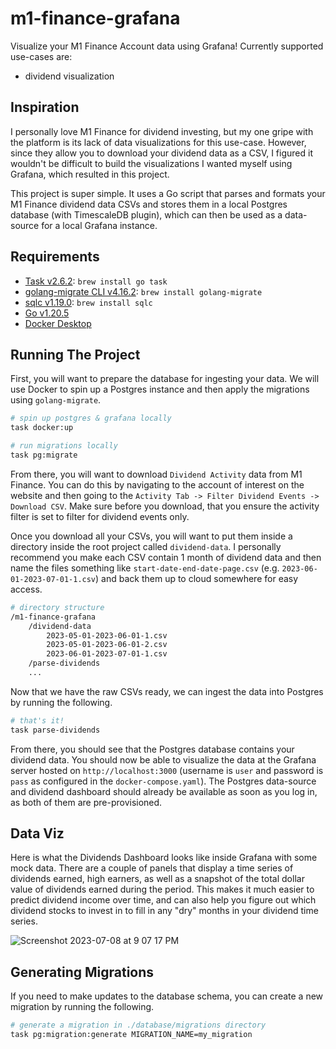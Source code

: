 # m1-finance-grafana

Visualize your M1 Finance Account data using Grafana! Currently supported use-cases are:

- dividend visualization

## Inspiration

I personally love M1 Finance for dividend investing, but my one gripe with the platform is its lack of data visualizations for this use-case. However, since they allow you to download your dividend data as a CSV, I figured it wouldn't be difficult to build the visualizations I wanted myself using Grafana, which resulted in this project.

This project is super simple. It uses a Go script that parses and formats your M1 Finance dividend data CSVs and stores them in a local Postgres database (with TimescaleDB plugin), which can then be used as a data-source for a local Grafana instance.

## Requirements

- [Task v2.6.2](https://taskfile.dev/usage/): `brew install go task`
- [golang-migrate CLI v4.16.2](https://github.com/golang-migrate/migrate): `brew install golang-migrate`
- [sqlc v1.19.0](https://docs.sqlc.dev/en/stable/overview/install.html): `brew install sqlc`
- [Go v1.20.5](https://go.dev/doc/install)
- [Docker Desktop](https://www.docker.com/products/docker-desktop/)

## Running The Project

First, you will want to prepare the database for ingesting your data. We will use Docker to spin up a Postgres instance and then apply the migrations using `golang-migrate`.

```bash
# spin up postgres & grafana locally
task docker:up

# run migrations locally
task pg:migrate
```

From there, you will want to download `Dividend Activity` data from M1 Finance. You can do this by navigating to the account of interest on the website and then going to the `Activity Tab -> Filter Dividend Events -> Download CSV`. Make sure before you download, that you ensure the activity filter is set to filter for dividend events only.

Once you download all your CSVs, you will want to put them inside a directory inside the root project called `dividend-data`. I personally recommend you make each CSV contain 1 month of dividend data and then name the files something like `start-date-end-date-page.csv` (e.g. `2023-06-01-2023-07-01-1.csv`) and back them up to cloud somewhere for easy access.

```bash
# directory structure
/m1-finance-grafana
    /dividend-data
        2023-05-01-2023-06-01-1.csv
        2023-05-01-2023-06-01-2.csv
        2023-06-01-2023-07-01-1.csv
    /parse-dividends
    ...
```

Now that we have the raw CSVs ready, we can ingest the data into Postgres by running the following.

```bash
# that's it!
task parse-dividends
```

From there, you should see that the Postgres database contains your dividend data. You should now be able to visualize the data at the Grafana server hosted on `http://localhost:3000` (username is `user` and password is `pass` as configured in the `docker-compose.yaml`). The Postgres data-source and dividend dashboard should already be available as soon as you log in, as both of them are pre-provisioned.

## Data Viz

Here is what the Dividends Dashboard looks like inside Grafana with some mock data. There are a couple of panels that display a time series of dividends earned, high earners, as well as a snapshot of the total dollar value of dividends earned during the period. This makes it much easier to predict dividend income over time, and can also help you figure out which dividend stocks to invest in to fill in any "dry" months in your dividend time series.

![Screenshot 2023-07-08 at 9 07 17 PM](https://github.com/wu-json/m1-finance-grafana/assets/45532884/e514fdda-9176-4e72-8454-bdedfb3195be)

## Generating Migrations

If you need to make updates to the database schema, you can create a new migration by running the following.

```bash
# generate a migration in ./database/migrations directory
task pg:migration:generate MIGRATION_NAME=my_migration
```
